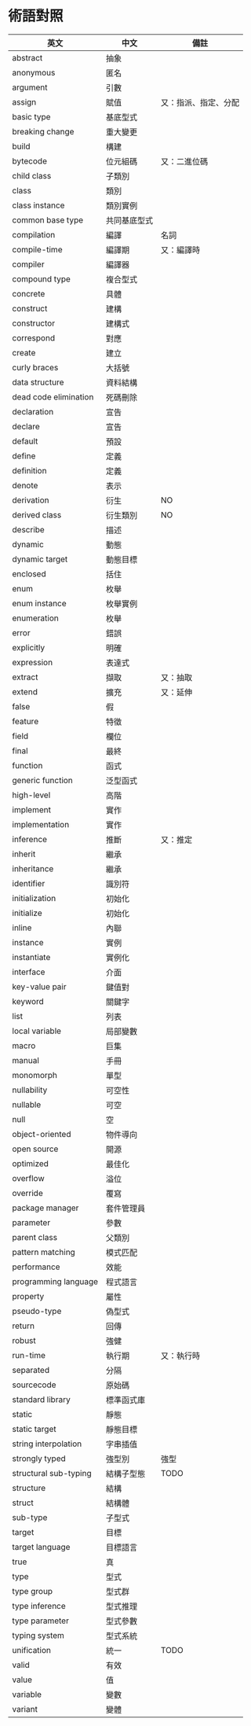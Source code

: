 # 術語對照

英文 | 中文 | 備註
--- | --- | ---
abstract | 抽象 |
anonymous | 匿名 |
argument | 引數 |
assign | 賦值 | 又：指派、指定、分配
basic type | 基底型式 |
breaking change | 重大變更 |
build | 構建 |
bytecode | 位元組碼 | 又：二進位碼
child class | 子類別 |
class | 類別 |
class instance | 類別實例 |
common base type | 共同基底型式 |
compilation | 編譯 | 名詞
compile-time | 編譯期 | 又：編譯時
compiler | 編譯器 |
compound type | 複合型式 |
concrete | 具體 |
construct | 建構 |
constructor | 建構式 |
correspond | 對應 |
create | 建立 |
curly braces | 大括號 |
data structure | 資料結構 |
dead code elimination | 死碼刪除 |
declaration | 宣告 |
declare | 宣告 |
default | 預設 |
define | 定義 |
definition | 定義 |
denote | 表示 |
derivation | 衍生 | NO
derived class | 衍生類別 | NO
describe | 描述 |
dynamic | 動態 |
dynamic target | 動態目標 |
enclosed | 括住 |
enum | 枚舉 |
enum instance | 枚舉實例 |
enumeration | 枚舉 |
error | 錯誤 |
explicitly | 明確 |
expression | 表達式 |
extract | 擷取 | 又：抽取
extend | 擴充 | 又：延伸
false | 假 |
feature | 特徵 |
field | 欄位 |
final | 最終 |
function | 函式 |
generic function | 泛型函式 |
high-level | 高階 |
implement | 實作 |
implementation | 實作 |
inference | 推斷 | 又：推定
inherit | 繼承 |
inheritance | 繼承 |
identifier | 識別符 |
initialization | 初始化 |
initialize | 初始化 |
inline | 內聯 |
instance | 實例 |
instantiate | 實例化 |
interface | 介面 |
key-value pair | 鍵值對 |
keyword | 關鍵字 |
list | 列表 |
local variable | 局部變數 |
macro | 巨集 |
manual | 手冊 |
monomorph | 單型 |
nullability | 可空性 |
nullable | 可空 |
null | 空 |
object-oriented | 物件導向 |
open source | 開源 |
optimized | 最佳化 |
overflow | 溢位 |
override | 覆寫 |
package manager | 套件管理員 |
parameter | 參數 |
parent class | 父類別 |
pattern matching | 模式匹配 |
performance | 效能 |
programming language | 程式語言 |
property | 屬性 |
pseudo-type | 偽型式 |
return | 回傳 |
robust | 強健 |
run-time | 執行期 | 又：執行時
separated | 分隔 |
sourcecode | 原始碼 |
standard library | 標準函式庫 |
static | 靜態 |
static target | 靜態目標 |
string interpolation | 字串插值 |
strongly typed | 強型別 | 強型
structural sub-typing | 結構子型態 | TODO
structure | 結構 |
struct | 結構體 |
sub-type | 子型式 |
target | 目標 |
target language | 目標語言 |
true | 真 |
type | 型式 |
type group | 型式群 |
type inference | 型式推理 |
type parameter | 型式參數 |
typing system | 型式系統 |
unification | 統一 | TODO
valid | 有效 |
value | 值 |
variable | 變數 |
variant | 變體 |
